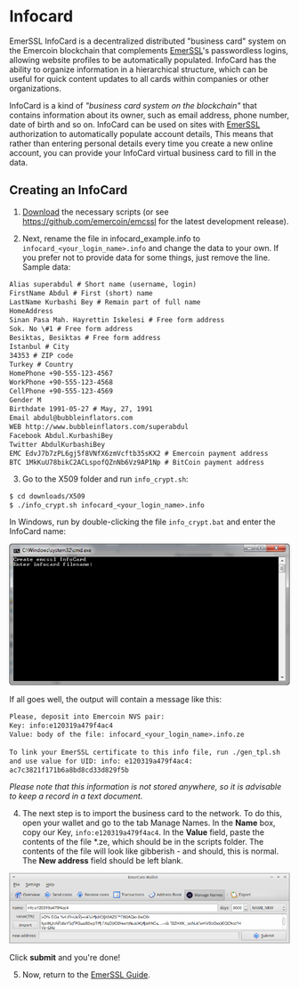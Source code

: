 # Infocard

EmerSSL InfoCard is a decentralized distributed "business card" system on
the Emercoin blockchain that complements
[EmerSSL](EmerSSL_Introduction)'s passwordless logins, allowing website
profiles to be automatically populated. InfoCard has the ability to
organize information in a hierarchical structure, which can be useful
for quick content updates to all cards within companies or other
organizations.

InfoCard is a kind of *"business card system on the blockchain"* that
contains information about its owner, such as email address, phone
number, date of birth and so on. InfoCard can be used on sites with
[EmerSSL](EmerSSL_Introduction) authorization to automatically populate
account details, This means that rather than entering personal details
every time you create a new online account, you can provide your
InfoCard virtual business card to fill in the data.

Creating an InfoCard
--------------------

1. [Download](https://pool.emercoin.com/emcssl) the necessary scripts (or
see <https://github.com/emercoin/emcssl> for the latest development
release).

2. Next, rename the file in infocard\_example.info to
`infocard_<your_login_name>.info` and change the data to your
own. If you prefer not to provide data for some things, just remove the
line. Sample data:

```text
Alias superabdul # Short name (username, login) 
FirstName Abdul # First (short) name 
LastName Kurbashi Bey # Remain part of full name 
HomeAddress 
Sinan Pasa Mah. Hayrettin Iskelesi # Free form address 
Sok. No \#1 # Free form address 
Besiktas, Besiktas # Free form address 
Istanbul # City
34353 # ZIP code 
Turkey # Country 
HomePhone +90-555-123-4567 
WorkPhone +90-555-123-4568 
CellPhone +90-555-123-4569 
Gender M
Birthdate 1991-05-27 # May, 27, 1991 
Email abdul@bubbleinflators.com 
WEB http://www.bubbleinflators.com/superabdul 
Facebook Abdul.KurbashiBey
Twitter AbdulKurbashiBey 
EMC EdvJ7b7zPL6gj5f8VNfX6zmVcftb35sKX2 # Emercoin payment address 
BTC 1MkKuU78bikC2ACLspofQZnNb6Vz9AP1Np # BitCoin payment address 
```

3. Go to the X509 folder and run `info_crypt.sh`:

```
$ cd downloads/X509
$ ./info_crypt.sh infocard_<your_login_name>.info
```

In Windows, run by double-clicking the file `info_crypt.bat` and enter the InfoCard name:

<img src="/images/Infocard0.png" alt="info_crypt.bat">

If all goes well, the output will contain a message like this:
```text
Please, deposit into Emercoin NVS pair:
Key: info:e120319a479f4ac4
Value: body of the file: infocard_<your_login_name>.info.ze

To link your EmerSSL certificate to this info file, run ./gen_tpl.sh and use value for UID: info: e120319a479f4ac4: ac7c3821f171b6a8bd8cd33d829f5b
```

*Please note that this information is not stored anywhere, so it is
advisable to keep a record in a text document.*

4. The next step is to import the business card to the network. To do this,
open your wallet and go to the tab Manage Names. In the **Name** box,
copy our Key, `info:e120319a479f4ac4`. In the **Value** field, paste the
contents of the file *.ze, which should be in the scripts folder. The
contents of the file will look like gibberish - and should, this is
normal. The **New address** field should be left blank.

<img src="/images/Infocard1.png" alt="Wallet Appearance">

Click **submit** and you're done!

5. Now, return to the [EmerSSL Guide](EmerSSL_Guide).
